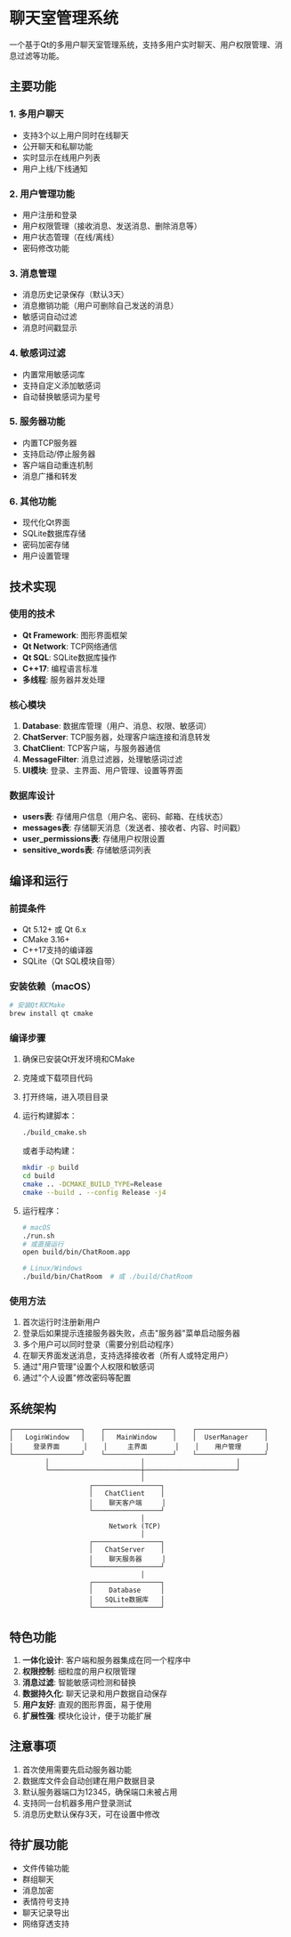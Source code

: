 # 聊天室管理系统

一个基于Qt的多用户聊天室管理系统，支持多用户实时聊天、用户权限管理、消息过滤等功能。

## 主要功能

### 1. 多用户聊天
- 支持3个以上用户同时在线聊天
- 公开聊天和私聊功能
- 实时显示在线用户列表
- 用户上线/下线通知

### 2. 用户管理功能
- 用户注册和登录
- 用户权限管理（接收消息、发送消息、删除消息等）
- 用户状态管理（在线/离线）
- 密码修改功能

### 3. 消息管理
- 消息历史记录保存（默认3天）
- 消息撤销功能（用户可删除自己发送的消息）
- 敏感词自动过滤
- 消息时间戳显示

### 4. 敏感词过滤
- 内置常用敏感词库
- 支持自定义添加敏感词
- 自动替换敏感词为星号

### 5. 服务器功能
- 内置TCP服务器
- 支持启动/停止服务器
- 客户端自动重连机制
- 消息广播和转发

### 6. 其他功能
- 现代化Qt界面
- SQLite数据库存储
- 密码加密存储
- 用户设置管理

## 技术实现

### 使用的技术
- **Qt Framework**: 图形界面框架
- **Qt Network**: TCP网络通信
- **Qt SQL**: SQLite数据库操作
- **C++17**: 编程语言标准
- **多线程**: 服务器并发处理

### 核心模块
1. **Database**: 数据库管理（用户、消息、权限、敏感词）
2. **ChatServer**: TCP服务器，处理客户端连接和消息转发
3. **ChatClient**: TCP客户端，与服务器通信
4. **MessageFilter**: 消息过滤器，处理敏感词过滤
5. **UI模块**: 登录、主界面、用户管理、设置等界面

### 数据库设计
- **users表**: 存储用户信息（用户名、密码、邮箱、在线状态）
- **messages表**: 存储聊天消息（发送者、接收者、内容、时间戳）
- **user_permissions表**: 存储用户权限设置
- **sensitive_words表**: 存储敏感词列表

## 编译和运行

### 前提条件
- Qt 5.12+ 或 Qt 6.x
- CMake 3.16+
- C++17支持的编译器
- SQLite（Qt SQL模块自带）

### 安装依赖（macOS）
```bash
# 安装Qt和CMake
brew install qt cmake
```

### 编译步骤
1. 确保已安装Qt开发环境和CMake
2. 克隆或下载项目代码
3. 打开终端，进入项目目录
4. 运行构建脚本：
   ```bash
   ./build_cmake.sh
   ```
   
   或者手动构建：
   ```bash
   mkdir -p build
   cd build
   cmake .. -DCMAKE_BUILD_TYPE=Release
   cmake --build . --config Release -j4
   ```

5. 运行程序：
   ```bash
   # macOS
   ./run.sh
   # 或直接运行
   open build/bin/ChatRoom.app
   
   # Linux/Windows
   ./build/bin/ChatRoom  # 或 ./build/ChatRoom
   ```

### 使用方法
1. 首次运行时注册新用户
2. 登录后如果提示连接服务器失败，点击"服务器"菜单启动服务器
3. 多个用户可以同时登录（需要分别启动程序）
4. 在聊天界面发送消息，支持选择接收者（所有人或特定用户）
5. 通过"用户管理"设置个人权限和敏感词
6. 通过"个人设置"修改密码等配置

## 系统架构

```
┌─────────────────┐    ┌─────────────────┐    ┌─────────────────┐
│   LoginWindow   │    │   MainWindow    │    │  UserManager    │
│     登录界面      │    │     主界面       │    │    用户管理      │
└─────────────────┘    └─────────────────┘    └─────────────────┘
         │                       │                       │
         └───────────────────────┼───────────────────────┘
                                 │
                    ┌─────────────────┐
                    │   ChatClient    │
                    │    聊天客户端     │
                    └─────────────────┘
                                 │
                         Network (TCP)
                                 │
                    ┌─────────────────┐
                    │   ChatServer    │
                    │    聊天服务器     │
                    └─────────────────┘
                                 │
                    ┌─────────────────┐
                    │    Database     │
                    │   SQLite数据库   │
                    └─────────────────┘
```

## 特色功能

1. **一体化设计**: 客户端和服务器集成在同一个程序中
2. **权限控制**: 细粒度的用户权限管理
3. **消息过滤**: 智能敏感词检测和替换
4. **数据持久化**: 聊天记录和用户数据自动保存
5. **用户友好**: 直观的图形界面，易于使用
6. **扩展性强**: 模块化设计，便于功能扩展

## 注意事项

1. 首次使用需要先启动服务器功能
2. 数据库文件会自动创建在用户数据目录
3. 默认服务器端口为12345，确保端口未被占用
4. 支持同一台机器多用户登录测试
5. 消息历史默认保存3天，可在设置中修改

## 待扩展功能

- 文件传输功能
- 群组聊天
- 消息加密
- 表情符号支持
- 聊天记录导出
- 网络穿透支持
